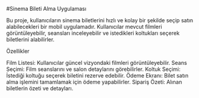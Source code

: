 #Sinema Bileti Alma Uygulaması

Bu proje, kullanıcıların sinema biletlerini hızlı ve kolay bir şekilde seçip satın alabilecekleri bir mobil uygulamadır. Kullanıcılar mevcut filmleri görüntüleyebilir, seansları inceleyebilir ve istedikleri koltukları seçerek biletlerini alabilirler.

Özellikler

Film Listesi: Kullanıcılar güncel vizyondaki filmleri görüntüleyebilir.
Seans Seçimi: Film seanslarını ve salon detaylarını görebilirler.
Koltuk Seçimi: İstediği koltuğu seçerek biletini rezerve edebilir.
Ödeme Ekranı: Bilet satın alma işlemini tamamlamak için ödeme yapabilirler.
Sipariş Özeti: Alınan biletlerin özeti ve detayları.
